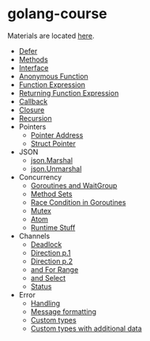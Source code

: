 # golang-course

Materials are located [here](https://docs.google.com/document/d/1ckYpi6hcRkaBUEk975f54oGsHYHu7GhzOk7-nOrkNxo).

- [Defer](115-exercise/main.go)
- [Methods](116-exercise/main.go)
- [Interface](117-exercise/main.go)
- [Anonymous Function](118-exercise/main.go)
- [Function Expression](119-exercise/main.go)
- [Returning Function Expression](120-exercise/main.go)
- [Callback](121-exercise/main.go)
- [Closure](122-exercise/main.go)
- [Recursion](123-exercise/main.go)
- Pointers
  - [Pointer Address](127-exercise/main.go)
  - [Struct Pointer](128-exercise/main.go)
- JSON
  - [json.Marshal](136-exercise/main.go)
  - [json.Unmarshal](137-exercise/main.go)
- Concurrency
  - [Goroutines and WaitGroup](148-exercise/main.go)
  - [Method Sets](149-exercise/main.go)
  - [Race Condition in Goroutines](150-exercise/main.go)
  - [Mutex](151-exercise/main.go)
  - [Atom](152-exercise/main.go)
  - [Runtime Stuff](153-exercise/main.go)
- Channels
  - [Deadlock](164-exercise/main.go)
  - [Direction p.1](164-exercise/main.go)
  - [Direction p.2](165-exercise/main.go)
  - [and For Range](166-exercise/main.go)
  - [and Select](167-exercise/main.go)
  - [Status](168-exercise/main.go)
- Error 
  - [Handling](176-exercise/main.go)
  - [Message formatting](177-exercise/main.go)
  - [Custom types](178-exercise/main.go)
  - [Custom types with additional data](179-exercise/main.go)
